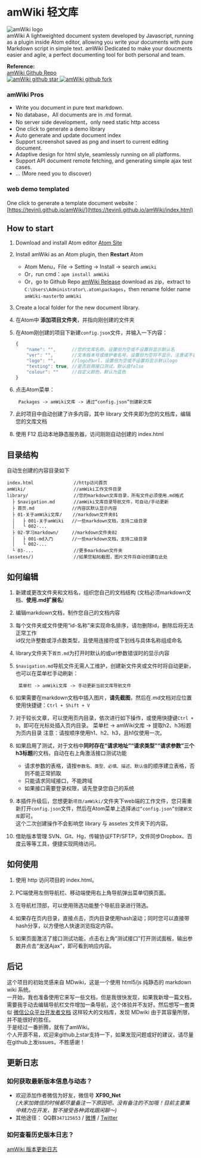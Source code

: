 # amWiki 轻文库

![amWiki logo](https://amwiki.xf09.net/docs/assets/logo.png)  
amWiki A lightweighted document system developed by Javascript, running as a plugin inside Atom editor, allowing you write your documents with pure Markdown script in simple text.
amWiki Dedicated to make your doucments easier and agile, a perfect documenting tool for both personal and team.

**Reference:**  
[amWiki Github Repo](https://github.com/TevinLi/amWiki "amWik Github Repo")  
[![amWiki github star](https://amwiki.xf09.net/githubicons/Tevinli/amWiki/star) ![amWiki github fork](https://amwiki.xf09.net/githubicons/Tevinli/amWiki/fork)](https://github.com/TevinLi/amWiki)

### amWiki Pros
- Write you document in pure text markdown.
- No database，All documents are in .md format.
- No server side development，only need static http access
- One click to generate a demo library
- Auto generate and update document index
- Support screenshot saved as png and insert to current editing document.
- Adaptive design for html style, seamlessly running on all platforms.
- Support API document remote fetching, and generating simple ajax test cases.
- ... (More need you to discover)

### web demo templated
One click to generate a template document website：[https://tevinli.github.io/amWiki/](https://tevinli.github.io/amWiki/index.html)

## How to start

1. Download and install Atom editor [Atom Site](https://atom.io/ "Atom Site")

2. Install amWiki as an Atom plugin, then **Restart** Atom
    - Atom Menu，File -> Setting -> Install -> search `amWiki`
    - Or，run cmd：`apm install amWiki`
    - Or，go to Github Repo [amWiki Release](https://github.com/TevinLi/amWiki/releases) download as zip，extract to `C:\Users\Administrator\.atom\packages`，then rename folder name `amWiki-master`to `amWiki`

3. Create a local folder for the new document library.

4. 在Atom中 **添加项目文件夹**，并指向刚创建的文件夹

5. 在Atom刚创建的项目下新建`config.json`文件，并输入一下内容：
    ```javascript
    {
        "name": "",      //您的文库名称，设置但为空或不设置将显示默认名
        "ver": "",       //文本版本号或维护者名号，设置但为空将不显示，注意诺不设置此属性将显示amWiki作者
        "logo": "",      //logo的url，设置但为空或不设置将显示默认logo
        "testing": true, //是否启用接口测试，默认值false
        "colour": ""     //自定义颜色，默认为蓝色
    }
    ```
6. 点击Atom菜单：

        Packages -> amWiki文库 -> 通过“config.json”创建新文库

7. 此时项目中自动创建了许多内容，其中 library 文件夹即为您的文档库，编辑您的文库文档

8. 使用 F12 启动本地静态服务器，访问刚刚自动创建的 index.html


## 目录结构
自动生创建的内容目录如下

    index.html               //http访问首页
    amWiki/                  //amWiki工作文件目录
    library/                 //您的markdown文库目录，所有文件必须使用.md格式
      ├ $navigation.md       //amWiki文库目录导航文件，可自动/手动更新
      ├ 首页.md              //内容区默认显示内容
      ├ 01-关于amWiki文库/    //markdown文件夹01
      │   ├ 001-关于amWiki   //一些markdown文档，支持二级目录
      │   └ 002-...
      ├ 02-学习markdown/     //markdown文件夹02
      │   ├ 001-md入门       //一些markdown文档，支持二级目录
      │   └ 002-...
      └ 03-...               //更多markdown文件夹
    (assetes/)               //如果您粘帖截图，图片文件将自动创建在此处


## 如何编辑
1. 新建或更改文件夹和文档名，组织您自己的文档结构 (文档必须markdown文档、**使用.md扩展名**)

2. 编辑markdown文档，制作您自己的文档内容

3. 每个文件夹或文件使用“id-名称”来实现命名排序，请勿删除id，删除后将无法正常工作  
   id仅允许整数或浮点数类型，且使用连接符或下划线与具体名称组成命名

4. library文件夹下`首页.md`为打开时默认的或url参数错误时的显示内容

5. `$navigation.md`导航文件无需人工维护，创建新文件夹或文件时将自动更新，也可以在菜单栏手动刷新：

        菜单栏 -> amWiki文库 -> 手动更新当前文库导航文件

6. 如果需要在markdown文档中插入图片，**请先截图**，然后在.md文档对应位置使用快捷键：`Ctrl + Shift + V`

7. 对于较长文章，可以使用页内目录，依次进行如下操作，或使用快捷键`Ctrl + D`，即可在光标处插入页内目录。
        菜单栏 -> amWiki文库 -> 提取h2、h3标题为页内目录
注意：请按顺序使用h1、h2、h3，且h1仅使用一次。

8. 如果启用了测试，对于文档中**同时存在“请求地址”“请求类型”“请求参数”三个h3标题**的文档，自动在右上角激活接口测试功能
    - 请求参数的表格，请按`参数名、类型、必填、描述、默认值`的顺序建立表格，否则不能正常抓取
    - 只能请求同域接口，不能跨域
    - 如果接口需要登录权限，请先登录您自己的系统  


9. 本插件升级后，您想更新`项目/amWiki/`文件夹下web端的工作文件，您只需重新打开`config.json`文件，然后在Atom菜单上选择`通过“config.json”创建新文库`即可。  
这个二次创建操作不会影响您 library 与 assetes 文件夹下的内容。

10. 借助版本管理 SVN、Git、Hg，传输协议FTP/SFTP，文件同步Dropbox、百度云等等工具，便捷实现网络访问。


## 如何使用

1. 使用 http 访问项目的 index.html。

2. PC端使用左侧导航栏、移动端使用右上角导航弹出菜单切换页面。

3. 在导航栏顶部，可以使用筛选功能整个导航目录进行筛选。

4. 如果存在页内目录，直接点击，页内目录使用hash滚动；同时您可以直接带hash分享，以方便他人快速浏览指定内容。

5. 如果页面激活了接口测试功能，点击右上角“测试接口”打开测试面板，输出参数并点击“发送Ajax”，即可看到响应内容。


## 后记
这个项目的初始灵感来自 MDwiki，这是一个使用 html5/js 纯静态的 markdown wiki 系统。  
一开始，我也准备使用它来写一些文档，但是我很快发现，如果我新增一篇文档，需要我手动去编辑导航栏文件增加一条导航，这个体验并不友好。然后想写一套类似 [微信公众平台开发者文档](http://mp.weixin.qq.com/wiki/home/index.html) 这样较大的文档库，发现 MDwiki 由于其容量所限，并不能很好的胜任。  
于是经过一番折腾，就有了amWiki。  
个人开源不易，欢迎来github上star支持一下，如果发现问题或好的建议，请尽量在github上发issues，不胜感谢！

## 更新日志
### 如何获取最新版本信息与动态？
- 欢迎添加作者微信为好友，微信号 **XF90_Net**  
  _(大家加微信的时候都尽量备注一下原因吧，没有备注的不加哦！目前主要集中精力在开发，暂不接受各种调戏跟闲聊～)_
- 其他途径： QQ群`347125653` / [微博](http://weibo.com/1706602953/profile?is_all=1) / [Twitter](https://twitter.com/tevinli2009)

### 如何查看历史版本日志？
[amWiki 版本更新日志](https://github.com/TevinLi/amWiki/blob/master/CHANGELOG.md "amWiki版本更新日志")
